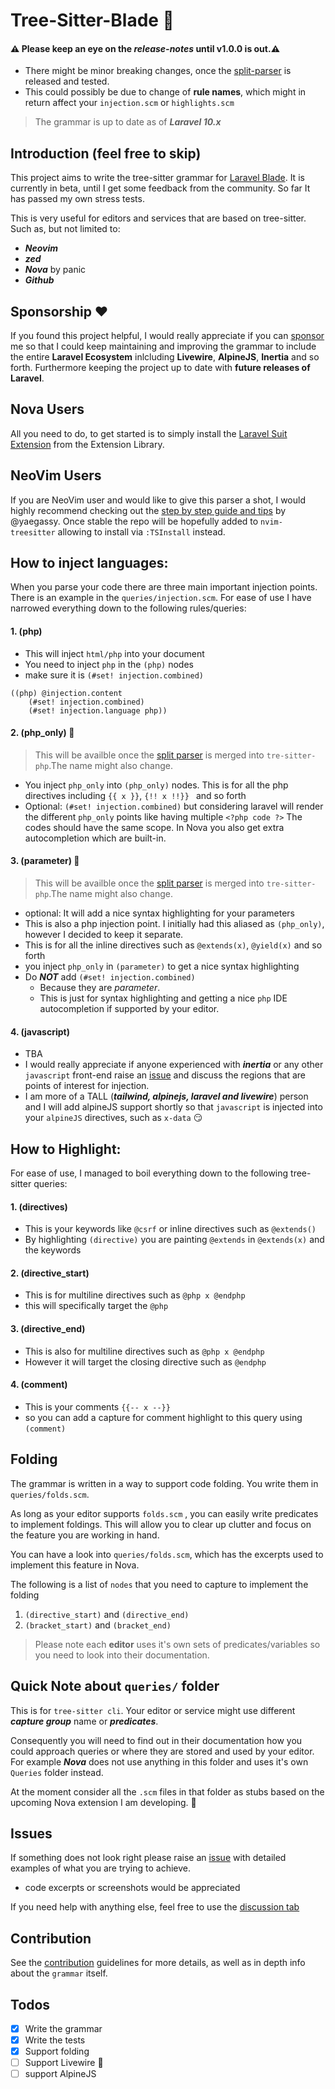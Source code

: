# Tree-Sitter-Blade 🌳

#### ⚠️ Please keep an eye on the _release-notes_ until v1.0.0 is out.⚠️

-   There might be minor breaking changes, once the
    [split-parser](https://github.com/EmranMR/tree-sitter-blade/issues/5)
    is released and tested.
-   This could possibly be due to change of **rule names**, which
    might in return affect your `injection.scm` or `highlights.scm`

> The grammar is up to date as of **_Laravel 10.x_**

## Introduction (feel free to skip)

This project aims to write the tree-sitter grammar for
[Laravel Blade](https://laravel.com/docs/10.x/blade#main-content). It
is currently in beta, until I get some feedback from the community. So
far It has passed my own stress tests.

This is very useful for editors and services that are based on
tree-sitter. Such as, but not limited to:

-   **_Neovim_**
-   **_zed_**
-   **_Nova_** by panic
-   **_Github_**

## Sponsorship ❤️

If you found this project helpful, I would really appreciate if you
can [sponsor](https://github.com/sponsors/EmranMR) me so that I could
keep maintaining and improving the grammar to include the entire
**Laravel Ecosystem** inlcluding **Livewire**, **AlpineJS**,
**Inertia** and so forth. Furthermore keeping the project up to date
with **future releases of Laravel**.

## Nova Users

All you need to do, to get started is to simply install the
[Laravel Suit Extension](https://extensions.panic.com/extensions/emran-mr/emran-mr.laravel/)
from the Extension Library.

## NeoVim Users

If you are NeoVim user and would like to give this parser a shot, I
would highly recommend checking out the
[step by step guide and tips](https://github.com/EmranMR/tree-sitter-blade/discussions/19#discussion-5400675)
by @yaegassy. Once stable the repo will be hopefully added to
`nvim-treesitter` allowing to install via `:TSInstall` instead.

## How to inject languages:

When you parse your code there are three main important injection
points. There is an example in the `queries/injection.scm`. For ease
of use I have narrowed everything down to the following rules/queries:

#### 1. (php)

-   This will inject `html/php` into your document
-   You need to inject `php` in the `(php)` nodes
-   make sure it is `(#set! injection.combined)`

```
((php) @injection.content
    (#set! injection.combined)
    (#set! injection.language php))
```

#### 2. (php_only) 🚧

> This will be availble once the
> [split parser](https://github.com/tree-sitter/tree-sitter-php/pull/180)
> is merged into `tre-sitter-php`.The name might also change.

-   You inject `php_only` into `(php_only)` nodes. This is for all the
    php directives including `{{ x }}`, `{!! x !!}} ` and so forth
-   Optional: `(#set! injection.combined)` but considering laravel
    will render the different `php_only` points like having multiple
    `<?php code ?>` The codes should have the same scope. In Nova you
    also get extra autocompletion which are built-in.

#### 3. (parameter) 🚧

> This will be availble once the
> [split parser](https://github.com/tree-sitter/tree-sitter-php/pull/180)
> is merged into `tre-sitter-php`.The name might also change.

-   optional: It will add a nice syntax highlighting for your
    parameters
-   This is also a php injection point. I initially had this aliased
    as `(php_only)`, however I decided to keep it separate.
-   This is for all the inline directives such as `@extends(x)`,
    `@yield(x)` and so forth
-   you inject `php_only` in `(parameter)` to get a nice syntax
    highlighting
-   Do **_NOT_** add `(#set! injection.combined)`
    -   Because they are _parameter_.
    -   This is just for syntax highlighting and getting a nice `php`
        IDE autocompletion if supported by your editor.

#### 4. (javascript)

-   TBA
-   I would really appreciate if anyone experienced with **_inertia_**
    or any other `javascript` front-end raise an
    [issue](https://github.com/EmranMR/tree-sitter-blade/issues) and
    discuss the regions that are points of interest for injection.
-   I am more of a TALL (**_tailwind, alpinejs, laravel and
    livewire_**) person and I will add alpineJS support shortly so
    that `javascript` is injected into your `alpineJS` directives,
    such as `x-data` 😏

## How to Highlight:

For ease of use, I managed to boil everything down to the following
tree-sitter queries:

#### 1. (directives)

-   This is your keywords like `@csrf` or inline directives such as
    `@extends()`
-   By highlighting `(directive)` you are painting `@extends` in
    `@extends(x)` and the keywords

#### 2. (directive_start)

-   This is for multiline directives such as `@php x @endphp`
-   this will specifically target the `@php`

#### 3. (directive_end)

-   This is also for multiline directives such as `@php x @endphp`
-   However it will target the closing directive such as `@endphp`

#### 4. (comment)

-   This is your comments `{{-- x --}}`
-   so you can add a capture for comment highlight to this query using
    `(comment)`

## Folding

The grammar is written in a way to support code folding. You write
them in `queries/folds.scm`.

As long as your editor supports `folds.scm` , you can easily write
predicates to implement foldings. This will allow you to clear up
clutter and focus on the feature you are working in hand.

You can have a look into `queries/folds.scm`, which has the excerpts
used to implement this feature in Nova.

The following is a list of `nodes` that you need to capture to
implement the folding

1. `(directive_start)` and `(directive_end)`
2. `(bracket_start)` and `(bracket_end)`

> Please note each **editor** uses it's own sets of
> predicates/variables so you need to look into their documentation.

## Quick Note about `queries/` folder

This is for `tree-sitter cli`. Your editor or service might use
different **_capture group_** name or **_predicates_**.

Consequently you will need to find out in their documentation how you
could approach queries or where they are stored and used by your
editor. For example **_Nova_** does not use anything in this folder
and uses it's own `Queries` folder instead.

At the moment consider all the `.scm` files in that folder as stubs
based on the upcoming Nova extension I am developing. 🔴

## Issues

If something does not look right please raise an
[issue](https://github.com/EmranMR/tree-sitter-blade/issues) with
detailed examples of what you are trying to achieve.

-   code excerpts or screenshots would be appreciated

If you need help with anything else, feel free to use the
[discussion tab](https://github.com/EmranMR/tree-sitter-blade/discussions)

## Contribution

See the [contribution](/CONTRIBUTION.md) guidelines for more details,
as well as in depth info about the `grammar` itself.

## Todos

-   [x] Write the grammar
-   [x] Write the tests
-   [x] Support folding
-   [ ] Support Livewire 🪼
-   [ ] support AlpineJS
